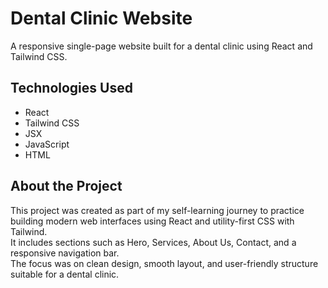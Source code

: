 # Dental Clinic Website

A responsive single-page website built for a dental clinic using React and Tailwind CSS.

## Technologies Used
- React
- Tailwind CSS
- JSX
- JavaScript
- HTML

## About the Project
This project was created as part of my self-learning journey to practice building modern web interfaces using React and utility-first CSS with Tailwind.  
It includes sections such as Hero, Services, About Us, Contact, and a responsive navigation bar.  
The focus was on clean design, smooth layout, and user-friendly structure suitable for a dental clinic.

